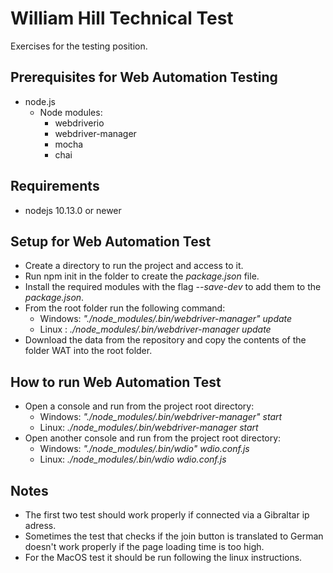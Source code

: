 # William Hill Technical Test

Exercises for the testing position.

## Prerequisites for Web Automation Testing

* node.js
  * Node modules:
    * webdriverio
    * webdriver-manager
    * mocha
    * chai

## Requirements

* nodejs 10.13.0 or newer

## Setup for Web Automation Test

* Create a directory to run the project and access to it.
* Run npm init in the folder to create the _package.json_ file.
* Install the required modules with the flag _--save-dev_ to add them to the _package.json_.
* From the root folder run the following command:
  * Windows: _"./node_modules/.bin/webdriver-manager" update_
  * Linux : _./node_modules/.bin/webdriver-manager update_
* Download the data from the repository and copy the contents of the folder WAT into the root folder.

## How to run Web Automation Test

* Open a console and run from the project root directory:
  * Windows: _"./node_modules/.bin/webdriver-manager" start_
  * Linux: _./node_modules/.bin/webdriver-manager start_
* Open another console and run from the project root directory:
  * Windows: _"./node_modules/.bin/wdio" wdio.conf.js_
  * Linux: _./node_modules/.bin/wdio wdio.conf.js_

## Notes

* The first two test should work properly if connected via a Gibraltar ip adress.
* Sometimes the test that checks if the join button is translated to German doesn't work properly if the page loading time is too high.
* For the MacOS test it should be run following the linux instructions.
